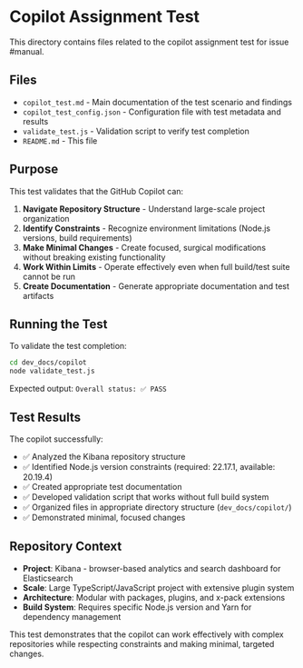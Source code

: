 # Copilot Assignment Test

This directory contains files related to the copilot assignment test for issue #manual.

## Files

- `copilot_test.md` - Main documentation of the test scenario and findings
- `copilot_test_config.json` - Configuration file with test metadata and results
- `validate_test.js` - Validation script to verify test completion
- `README.md` - This file

## Purpose

This test validates that the GitHub Copilot can:

1. **Navigate Repository Structure** - Understand large-scale project organization
2. **Identify Constraints** - Recognize environment limitations (Node.js versions, build requirements)
3. **Make Minimal Changes** - Create focused, surgical modifications without breaking existing functionality
4. **Work Within Limits** - Operate effectively even when full build/test suite cannot be run
5. **Create Documentation** - Generate appropriate documentation and test artifacts

## Running the Test

To validate the test completion:

```bash
cd dev_docs/copilot
node validate_test.js
```

Expected output: `Overall status: ✅ PASS`

## Test Results

The copilot successfully:
- ✅ Analyzed the Kibana repository structure
- ✅ Identified Node.js version constraints (required: 22.17.1, available: 20.19.4)
- ✅ Created appropriate test documentation
- ✅ Developed validation script that works without full build system
- ✅ Organized files in appropriate directory structure (`dev_docs/copilot/`)
- ✅ Demonstrated minimal, focused changes

## Repository Context

- **Project**: Kibana - browser-based analytics and search dashboard for Elasticsearch
- **Scale**: Large TypeScript/JavaScript project with extensive plugin system
- **Architecture**: Modular with packages, plugins, and x-pack extensions
- **Build System**: Requires specific Node.js version and Yarn for dependency management

This test demonstrates that the copilot can work effectively with complex repositories while respecting constraints and making minimal, targeted changes.